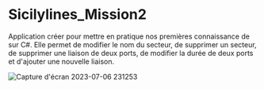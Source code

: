 # Sicilylines_Mission2

Application créer pour mettre en pratique nos premières connaissance de sur C#. 
Elle permet de modifier le nom du secteur, de supprimer un secteur, de supprimer une liaison de deux ports, de modifier la durée de deux ports et d'ajouter une nouvelle liaison. 

![Capture d'écran 2023-07-06 231253](https://github.com/BanggEddy/Sicilylines_Mission2/assets/108392457/3558a0f2-d31a-4cd1-a10b-1a9c3a2eb82e)
